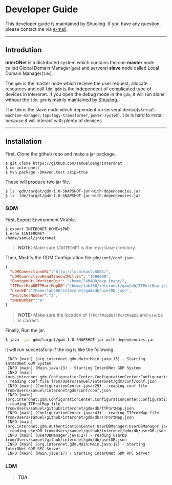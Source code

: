 # Developer Guide
This developer guide is maintained by Shuoling. If you have any question, please contact me via [e-mail](mr.dengshuoling@gmail.com).

---

## Introdution
**InterONet** is a distributed system which contains the one **master** node called Global Domain Manager(`gdm`) and serveral **slave** node called Local Domain Manager(`ldm`).

The `gdm` is the master node which recieve the user request, allocate resources and call `ldm`. `gdm` is the independent of complicated type of devices in interonet. If you open the debug mode in the `gdm`, it will run alone without the `ldm`. `gdm` is mainly maintained by [Shuoling](mr.dengshuoling@gmail.com).

The `ldm` is the slave node which dependent on serveral device(`virtual-machine-manager`, `topology-transformer`, `power-system`). `ldm` is hard to install because it will interact with plenty of deivices. 

---

##  Installation
First, Clone the github repo and make a jar package.
```
$ git clone https://github.com/samueldeng/interonet
$ cd interonet/
$ mvn package -Dmaven.test.skip=true
```
These will produce two jar file.
```
$ ls  gdm/target/gdm-1.0-SNAPSHOT-jar-with-dependencies.jar
$ ls  ldm/target/gdm-1.0-SNAPSHOT-jar-with-dependencies.jar
```

### GDM
First, Export Environment Virable.
```
$ export INTERONET_HOME=$PWD
$ echo $INTERONET
/home/samuel/interonet
```
> **NOTE:** Make sure `$INTERONET` is the repo base directory.

Then, Modify the GDM Configuration file `gdm/conf/conf.json`. 
```json
{
  "LDMConnectionURL":"http://localhost:8081/",
  "LDMConnectionReadTimeoutMillis": "1000000",
  "BootgenUtilWorkingDir": "/home/lab400/exp_image/",
  "TTPortMapDBTTPortMapDB":"/home/lab400/interonet/gdm/db/TTPortMap.json",
  "userDB":"/home/lab400/interonet/gdm/db/userDB.json",
  "SwitchesNumber":"3",
  "VMsNumber":"8"
}
```
> **NOTE:** Make sure the location of `TTPortMapDBTTPortMapDB` and `userDB` is correct.


Finally, Run the jar.
```bash
$ java -jar gdm/target/gdm-1.0-SNAPSHOT-jar-with-dependencies.jar
```
it will run successfully if the log is like the following.
```
 INFO [main] (org.interonet.gdm.Main:Main.java:13) - Starting InterONet GDM System
 INFO [main] (Main.java:13) - Starting InterONet GDM System
 INFO [main] (org.interonet.gdm.ConfigurationCenter.ConfigurationCenter:ConfigurationCenter.java:29) - reading conf file from/Users/samuel/interonet/gdm/conf/conf.json
 INFO [main] (ConfigurationCenter.java:29) - reading conf file from/Users/samuel/interonet/gdm/conf/conf.json
 INFO [main] (org.interonet.gdm.ConfigurationCenter.ConfigurationCenter:ConfigurationCenter.java:43) - reading TTProtMap file from/Users/samuel/github/interonet/gdm/db/TTPortMap.json
 INFO [main] (ConfigurationCenter.java:43) - reading TTProtMap file from/Users/samuel/github/interonet/gdm/db/TTPortMap.json
 INFO [main] (org.interonet.gdm.AuthenticationCenter.UserDBManager:UserDBManager.java:27) - reading userDB from/Users/samuel/github/interonet/gdm/db/userDB.json
 INFO [main] (UserDBManager.java:27) - reading userDB from/Users/samuel/github/interonet/gdm/db/userDB.json
 INFO [main] (org.interonet.gdm.Main:Main.java:17) - Starting InterONet GDM RPC Server
 INFO [main] (Main.java:17) - Starting InterONet GDM RPC Server
 ```

### LDM
> **TBA**
